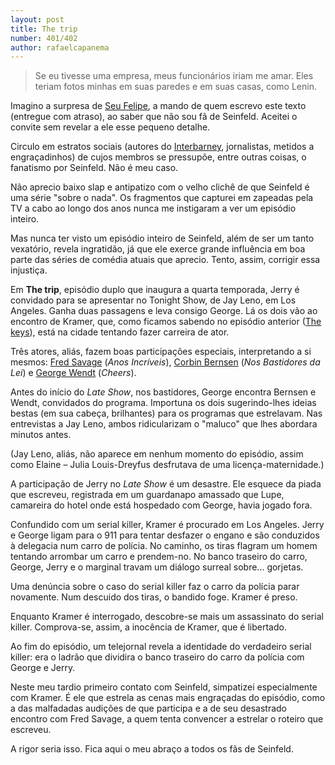 ```yaml
---
layout: post
title: The trip
number: 401/402
author: rafaelcapanema
---
```


> Se eu tivesse uma empresa, meus funcionários iriam me amar. Eles teriam fotos minhas em suas paredes e em suas casas, como Lenin.

Imagino a surpresa de <a title="Seu Felipe" href="http://seufelipe.com.br/">Seu Felipe</a>, a mando de quem escrevo este texto (entregue com atraso), ao saber que não sou fã de Seinfeld. Aceitei o convite sem revelar a ele esse pequeno detalhe.

Circulo em estratos sociais (autores do <a title="Interbarney" href="http://interbarney.com/">Interbarney</a>, jornalistas, metidos a engraçadinhos) de cujos membros se pressupõe, entre outras coisas, o fanatismo por Seinfeld. Não é meu caso.

Não aprecio baixo slap e antipatizo com o velho clichê de que Seinfeld é uma série "sobre o nada". Os fragmentos que capturei em zapeadas pela TV a cabo ao longo dos anos nunca me instigaram a ver um episódio inteiro.

Mas nunca ter visto um episódio inteiro de Seinfeld, além de ser um tanto vexatório, revela ingratidão, já que ele exerce grande influência em boa parte das séries de comédia atuais que aprecio. Tento, assim, corrigir essa injustiça.

Em **The trip**, episódio duplo que inaugura a quarta temporada, Jerry é convidado para se apresentar no Tonight Show, de Jay Leno, em Los Angeles. Ganha duas passagens e leva consigo George. Lá os dois vão ao encontro de Kramer, que, como ficamos sabendo no episódio anterior (<a title="The keys" href="http://movimentoseinfeld.com.br/the-keys.html">The keys</a>), está na cidade tentando fazer carreira de ator.

Três atores, aliás, fazem boas participações especiais, interpretando a si mesmos: <a title="Fred Savage" href="http://en.wikipedia.org/wiki/Fred_Savage">Fred Savage</a> (*Anos Incríveis*), <a href="http://en.wikipedia.org/wiki/Corbin_Bernsen">Corbin Bernsen</a> (*Nos Bastidores da Lei*) e <a href="http://en.wikipedia.org/wiki/George_Wendt">George Wendt</a> (*Cheers*).

Antes do início do *Late Show*, nos bastidores, George encontra Bernsen e Wendt, convidados do programa. Importuna os dois sugerindo-lhes ideias bestas (em sua cabeça, brilhantes) para os programas que estrelavam. Nas entrevistas a Jay Leno, ambos ridicularizam o "maluco" que lhes abordara minutos antes.

(Jay Leno, aliás, não aparece em nenhum momento do episódio, assim como Elaine – Julia Louis-Dreyfus desfrutava de uma licença-maternidade.)

A participação de Jerry no *Late Show* é um desastre. Ele esquece da piada que escreveu, registrada em um guardanapo amassado que Lupe, camareira do hotel onde está hospedado com George, havia jogado fora.

Confundido com um serial killer, Kramer é procurado em Los Angeles. Jerry e George ligam para o 911 para tentar desfazer o engano e são conduzidos à delegacia num carro de polícia. No caminho, os tiras flagram um homem tentando arrombar um carro e prendem-no. No banco traseiro do carro, George, Jerry e o marginal travam um diálogo surreal sobre... gorjetas.

Uma denúncia sobre o caso do serial killer faz o carro da polícia parar novamente. Num descuido dos tiras, o bandido foge. Kramer é preso.

Enquanto Kramer é interrogado, descobre-se mais um assassinato do serial killer. Comprova-se, assim, a inocência de Kramer, que é libertado.

Ao fim do episódio, um telejornal revela a identidade do verdadeiro serial killer: era o ladrão que dividira o banco traseiro do carro da polícia com George e Jerry.

Neste meu tardio primeiro contato com Seinfeld, simpatizei especialmente com Kramer. É ele que estrela as cenas mais engraçadas do episódio, como a das malfadadas audições de que participa e a de seu desastrado encontro com Fred Savage, a quem tenta convencer a estrelar o roteiro que escreveu.

A rigor seria isso. Fica aqui o meu abraço a todos os fãs de Seinfeld.